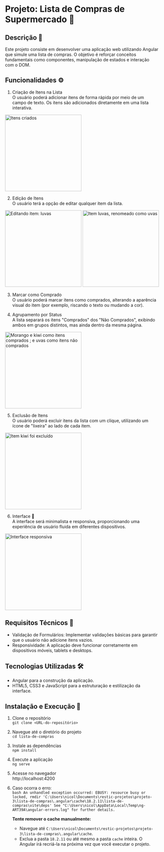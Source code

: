 # Projeto: Lista de Compras de Supermercado 🛒

## Descrição 📜
Este projeto consiste em desenvolver uma aplicação web utilizando Angular que simule uma lista de compras. O objetivo é reforçar conceitos fundamentais como componentes, manipulação de estados e interação com o DOM.

## Funcionalidades ⚙️

1. Criação de Itens na Lista<br>
O usuário poderá adicionar itens de forma rápida por meio de um campo de texto. Os itens são adicionados diretamente em uma lista interativa.
<img src="https://github.com/user-attachments/assets/b2a440f6-bbe4-4368-9258-bd7ee810a286" alt="Itens criados" width="250">

2. Edição de Itens<br>
O usuário terá a opção de editar qualquer item da lista.
<img src="https://github.com/user-attachments/assets/9235d7e9-e073-4ed6-8a2c-f0bccddd9f21" alt="Editando item: luvas" width="250">
<img src="https://github.com/user-attachments/assets/91a90fd8-9c17-4cf0-b2d2-6206b18cf8e1" alt="Item luvas, renomeado como uvas" width="250">

3. Marcar como Comprado<br>
O usuário poderá marcar itens como comprados, alterando a aparência visual do item (por exemplo, riscando o texto ou mudando a cor).

4. Agrupamento por Status<br>
A lista separará os itens "Comprados" dos "Não Comprados", exibindo ambos em grupos distintos, mas ainda dentro da mesma página.
<img src="https://github.com/user-attachments/assets/1f6b521a-8157-4d86-adfa-2e6e1b2fb09b" alt="Morango e kiwi como itens comprados ; e uvas como itens não comprados" width="250">

5. Exclusão de Itens<br>
O usuário poderá excluir itens da lista com um clique, utilizando um ícone de "lixeira" ao lado de cada item.
<img src="https://github.com/user-attachments/assets/59887a82-e187-44d3-9236-58a14c55c990" alt="Item kiwi foi excluído" width="250">

6. Interface 🎨<br>
A interface será minimalista e responsiva, proporcionando uma experiência de usuário fluida em diferentes dispositivos.
<img src="https://github.com/user-attachments/assets/ba4b4661-9fb9-4199-9a19-883545baa119" alt="Interface responsiva" width="250">



## Requisitos Técnicos 🔧
* Validação de Formulários: Implementar validações básicas para garantir que o usuário não adicione itens vazios.
* Responsividade: A aplicação deve funcionar corretamente em dispositivos móveis, tablets e desktops.

## Tecnologias Utilizadas 🛠️
* Angular para a construção da aplicação.
* HTML5, CSS3 e JavaScript para a estruturação e estilização da interface.

## Instalação e Execução 🚀
1. Clone o repositório <br>
``git clone <URL-do-repositório>``

2. Navegue até o diretório do projeto <br>
``cd lista-de-compras``

3. Instale as dependências <br>
``npm install``

4. Execute a aplicação <br>
``ng serve``

5. Acesse no navegador <br>
http://localhost:4200

6. Caso ocorra o erro:  
   ```bash An unhandled exception occurred: EBUSY: resource busy or locked, rmdir 'C:\Users\nicol\Documents\restic-projetos\projeto-3\lista-de-compras\.angular\cache\18.2.11\lista-de-compras\vite\deps' See "C:\Users\nicol\AppData\Local\Temp\ng-ART39A\angular-errors.log" for further details.``` 
   
    **Tente remover o cache manualmente:**
    - Navegue até ``C:\Users\nicol\Documents\restic-projetos\projeto-3\lista-de-compras\.angular\cache``.
    - Exclua a pasta `18.2.11` ou até mesmo a pasta `cache` inteira. O Angular irá recriá-la na próxima vez que você executar o projeto.
